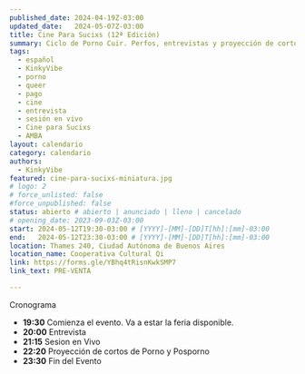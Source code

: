 ```yaml
---
published_date: 2024-04-19Z-03:00
updated_date:   2024-05-07Z-03:00
title: Cine Para Sucixs (12ª Edición)
summary: Ciclo de Porno Cuir. Perfos, entrevistas y proyección de cortos p0rno queer-lgtb. Venite a ver cine sucio y mojarte con nosotres.
tags:
  - español
  - KinkyVibe
  - porno
  - queer
  - pago
  - cine
  - entrevista
  - sesión en vivo
  - Cine para Sucixs
  - AMBA
layout: calendario
category: calendario
authors:
  - KinkyVibe
featured: cine-para-sucixs-miniatura.jpg
# logo: 2
# force_unlisted: false
#force_unpublished: false
status: abierto # abierto | anunciado | lleno | cancelado
# opening_date: 2023-09-03Z-03:00
start: 2024-05-12T19:30-03:00 # [YYYY]-[MM]-[DD]T[hh]:[mm]-03:00
end:   2024-05-12T23:30-03:00 # [YYYY]-[MM]-[DD]T[hh]:[mm]-03:00
location: Thames 240, Ciudad Autónoma de Buenos Aires
location_name: Cooperativa Cultural Qi
link: https://forms.gle/YBhq4tRisnKwkSMP7
link_text: PRE-VENTA

---
```

 Cronograma
- **19:30** Comienza el evento. Va a estar la feria disponible.
- **20:00** Entrevista
- **21:15** Sesion en Vivo 
- **22:20** Proyección de cortos de Porno y Posporno
- **23:30** Fin del Evento